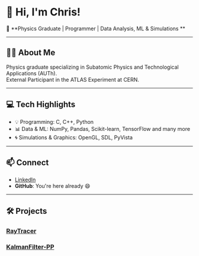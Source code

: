 # 👋 Hi, I'm Chris!

🚀 **Physics Graduate | Programmer | Data Analysis, ML & Simulations **

---

## 👨‍🔬 About Me  
Physics graduate specializing in Subatomic Physics and Technological Applications (AUTh).  
External Participant in the ATLAS Experiment at CERN.  

---

## 💻 Tech Highlights

- 💡 Programming: C, C++, Python  
- 📊 Data & ML: NumPy, Pandas, Scikit-learn, TensorFlow and many more
- 🌀 Simulations & Graphics: OpenGL, SDL, PyVista

---

## 📫 Connect

- [LinkedIn](https://www.linkedin.com/in/panagiotisteas/)  
- **GitHub**: You're here already 😄  

---

## 🛠️ Projects

### [RayTracer](https://github.com/panagiotisTeas/RayTracer.git)  
### [KalmanFilter-PP]([https://github.com/panagiotisTeas/RayTracer.git](https://github.com/panagiotisTeas/KalmanFilter-PP.git))  
